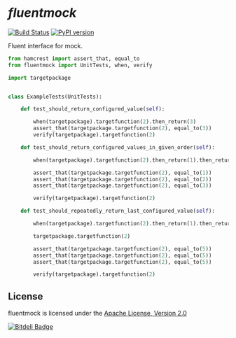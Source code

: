 # *fluentmock*
[![Build Status](https://travis-ci.org/aelgru/fluentmock.png?branch=master)](https://travis-ci.org/aelgru/fluentmock)
[![PyPI version](https://badge.fury.io/py/fluentmock.png)](http://badge.fury.io/py/fluentmock)

Fluent interface for mock.

```python
from hamcrest import assert_that, equal_to
from fluentmock import UnitTests, when, verify

import targetpackage


class ExampleTests(UnitTests):

    def test_should_return_configured_value(self):

        when(targetpackage).targetfunction(2).then_return(3)
        assert_that(targetpackage.targetfunction(2), equal_to(3))
        verify(targetpackage).targetfunction(2)

    def test_should_return_configured_values_in_given_order(self):

        when(targetpackage).targetfunction(2).then_return(1).then_return(2).then_return(3)

        assert_that(targetpackage.targetfunction(2), equal_to(1))
        assert_that(targetpackage.targetfunction(2), equal_to(2))
        assert_that(targetpackage.targetfunction(2), equal_to(3))

        verify(targetpackage).targetfunction(2)

    def test_should_repeatedly_return_last_configured_value(self):

        when(targetpackage).targetfunction(2).then_return(1).then_return(5)

        targetpackage.targetfunction(2)

        assert_that(targetpackage.targetfunction(2), equal_to(5))
        assert_that(targetpackage.targetfunction(2), equal_to(5))
        assert_that(targetpackage.targetfunction(2), equal_to(5))

        verify(targetpackage).targetfunction(2)
```
## License

fluentmock is licensed under the
[Apache License, Version 2.0](https://raw.github.com/aelgru/fluentmock/master/src/main/python/fluentmock/LICENSE.txt)

[![Bitdeli Badge](https://d2weczhvl823v0.cloudfront.net/aelgru/fluentmock/trend.png)](https://bitdeli.com/free "Bitdeli Badge")
